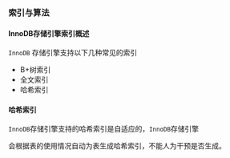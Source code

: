 ### 索引与算法

#### InnoDB存储引擎索引概述

`InnoDB` 存储引擎支持以下几种常见的索引

* B+树索引
* 全文索引
* 哈希索引



#### 哈希索引

`InnoDB`存储引擎支持的哈希索引是自适应的，`InnoDB`存储引擎

会根据表的使用情况自动为表生成哈希索引，不能人为干预是否生成。

